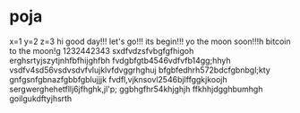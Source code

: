 # poja
x=1
y=2
z=3
hi
good day!!!
let's go!!!
its begin!!!
yo the moon soon!!!h
bitcoin to the moon!g
1232442343
sxdfvdzsfvbgfgfhigoh
erghsrtyjszytjnhfbfhijghfbh
fvdgbfgtb4546vdfvfb14gg;hhyh
vsdfv4sd56vsdvsdvfvlujklvfdvggrhghuj
bfgbfedhrh572bdcfgbnbgl;kty
 gnfgsnfgbnazfgbbfgblujjjk
fvdfl,vjknsovl2546bjlffggkjkoojh
sergwerghehetfllj6jfhghk,jl'p;
ggbhgfhr54khjghjh
ffkhhjdgghbumhgh
goilgukdftyjhsrth
